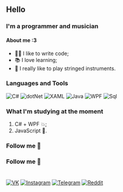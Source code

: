 ## Hello
### I'm a programmer and musician
#### About me :3

- 👌🏻 I like to write code;
- 📚 I love learning;
- 🎵 I really like to play stringed instruments.

### Languages and Tools

![C#](https://img.shields.io/badge/-C%23-181818?style=for-the-badge&logo=c%2b%2b&logoColor=09742)
![dotNet](https://img.shields.io/badge/-Framework-181818?style=for-the-badge&logo=dotNet)
![XAML](https://img.shields.io/badge/-XAML-181818?style=for-the-badge&logo=xaml)
![Java](https://img.shields.io/badge/-Java-181818?style=for-the-badge&logo=Java)
![WPF](https://img.shields.io/badge/-WPF-181818?style=for-the-badge&logo=windows)
![Sql](https://img.shields.io/badge/-Sql-181818?style=for-the-badge)


### What I'm studying at the moment
1) C# + WPF 💥;
2) JavaScript 💫.

### Follow me 🎸

### Follow me 🎸
#
[![VK](https://img.shields.io/badge/-VK-181818?style=for-the-badge&logo=VK)](https://vk.com/dimainnature)
[![Instagram](https://img.shields.io/badge/-Instagram-181818?style=for-the-badge&logo=instagram)](https://www.instagram.com/thelongername/)
[![Telegram](https://img.shields.io/badge/-Telegram-181818?style=for-the-badge&logo=telegram)](https://t.me/dimainnature)
[![Reddit](https://img.shields.io/badge/-Reddit-181818?style=for-the-badge&logo=reddit)](https://www.reddit.com/user/DimaInNature)